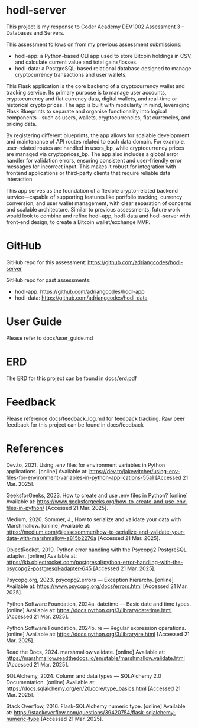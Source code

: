 # hodl-server

This project is my response to Coder Academy DEV1002 Assessment 3 - Databases and Servers.

This assessment follows on from my previous assessment submissions:
- hodl-app: a Python-based CLI app used to store Bitcoin holdings in CSV, and calculate current value and total gains/losses.
- hodl-data: a PostgreSQL-based relational database designed to manage cryptocurrency transactions and user wallets.

This Flask application is the core backend of a cryptocurrency wallet and tracking service. Its primary purpose is to manage user accounts, cryptocurrency and fiat currency data, digital wallets, and real-time or historical crypto prices. The app is built with modularity in mind, leveraging Flask Blueprints to separate and organise functionality into logical components—such as users, wallets, cryptocurrencies, fiat currencies, and pricing data.

By registering different blueprints, the app allows for scalable development and maintenance of API routes related to each data domain. For example, user-related routes are handled in users_bp, while cryptocurrency prices are managed via cryptoprices_bp. The app also includes a global error handler for validation errors, ensuring consistent and user-friendly error messages for incorrect input. This makes it robust for integration with frontend applications or third-party clients that require reliable data interaction.

This app serves as the foundation of a flexible crypto-related backend service—capable of supporting features like portfolio tracking, currency conversion, and user wallet management, with clear separation of concerns and scalable architecture. Similar to previous assessments, future work would look to combine and refine hodl-app, hodl-data and hodl-server with front-end design, to create a Bitcoin wallet/exchange MVP.

# GitHub

GitHub repo for this assessment: https://github.com/adriangcodes/hodl-server

GitHub repo for past assessments:
- hodl-app: https://github.com/adriangcodes/hodl-app
- hodl-data: https://github.com/adriangcodes/hodl-data

# User Guide

Please refer to docs/user_guide.md

# ERD

The ERD for this project can be found in docs/erd.pdf

# Feedback

Please reference docs/feedback_log.md for feedback tracking.
Raw peer feedback for this project can be found in docs/feedback

# References

Dev.to, 2021. Using .env files for environment variables in Python applications. [online] Available at: https://dev.to/jakewitcher/using-env-files-for-environment-variables-in-python-applications-55a1 [Accessed 21 Mar. 2025].

GeeksforGeeks, 2023. How to create and use .env files in Python? [online] Available at: https://www.geeksforgeeks.org/how-to-create-and-use-env-files-in-python/ [Accessed 21 Mar. 2025].

Medium, 2020. Sommer, J., How to serialize and validate your data with Marshmallow. [online] Available at: https://medium.com/@jesscsommer/how-to-serialize-and-validate-your-data-with-marshmallow-a815b2276a [Accessed 21 Mar. 2025].

ObjectRocket, 2019. Python error handling with the Psycopg2 PostgreSQL adapter. [online] Available at: https://kb.objectrocket.com/postgresql/python-error-handling-with-the-psycopg2-postgresql-adapter-645 [Accessed 21 Mar. 2025].

Psycopg.org, 2023. psycopg2.errors — Exception hierarchy. [online] Available at: https://www.psycopg.org/docs/errors.html [Accessed 21 Mar. 2025].

Python Software Foundation, 2024a. datetime — Basic date and time types. [online] Available at: https://docs.python.org/3/library/datetime.html [Accessed 21 Mar. 2025].

Python Software Foundation, 2024b. re — Regular expression operations. [online] Available at: https://docs.python.org/3/library/re.html [Accessed 21 Mar. 2025].

Read the Docs, 2024. marshmallow.validate. [online] Available at: https://marshmallow.readthedocs.io/en/stable/marshmallow.validate.html [Accessed 21 Mar. 2025].

SQLAlchemy, 2024. Column and data types — SQLAlchemy 2.0 Documentation. [online] Available at: https://docs.sqlalchemy.org/en/20/core/type_basics.html [Accessed 21 Mar. 2025].

Stack Overflow, 2016. Flask-SQLAlchemy numeric type. [online] Available at: https://stackoverflow.com/questions/39420754/flask-sqlalchemy-numeric-type [Accessed 21 Mar. 2025].